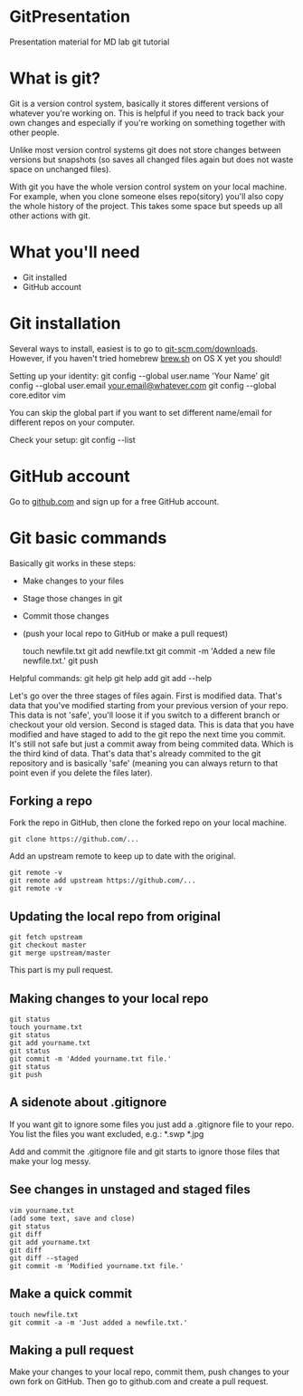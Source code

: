 # GitPresentation
Presentation material for MD lab git tutorial

# What is git?

Git is a version control system, basically it stores different versions of whatever you're working on. This is helpful if you need to track back your own changes and especially if you're working on something together with other people. 

Unlike most version control systems git does not store changes between versions but snapshots (so saves all changed files again but does not waste space on unchanged files). 

With git you have the whole version control system on your local machine. For example, when you clone someone elses repo(sitory) you'll also copy the whole history of the project. This takes some space but speeds up all other actions with git. 

# What you'll need
-   Git installed
-   GitHub account

# Git installation

Several ways to install, easiest is to go to [git-scm.com/downloads](git-scm.com/downloads). However, if you haven't tried homebrew [brew.sh](brew.sh) on OS X yet you should! 

Setting up your identity:
    git config --global user.name 'Your Name'
    git config --global user.email your.email@whatever.com
    git config --global core.editor vim

You can skip the global part if you want to set different name/email for different repos on your computer. 

Check your setup:
    git config --list

# GitHub account

Go to [github.com](github.com) and sign up for a free GitHub account. 

# Git basic commands

Basically git works in these steps:
-   Make changes to your files
-   Stage those changes in git
-   Commit those changes
-   (push your local repo to GitHub or make a pull request)

    touch newfile.txt
    git add newfile.txt
    git commit -m 'Added a new file newfile.txt.'
    git push 


Helpful commands:
    git help
    git help add
    git add --help


Let's go over the three stages of files again. First is modified data. That's data that you've modified starting from your previous version of your repo. This data is not 'safe', you'll loose it if you switch to a different branch or checkout your old version. Second is staged data. This is data that you have modified and have staged to add to the git repo the next time you commit. It's still not safe but just a commit away from being commited data. Which is the third kind of data. That's data that's already commited to the git repository and is basically 'safe' (meaning you can always return to that point even if you delete the files later). 

## Forking a repo

Fork the repo in GitHub, then clone the forked repo on your local machine. 

    git clone https://github.com/...

Add an upstream remote to keep up to date with the original.

    git remote -v 
    git remote add upstream https://github.com/...
    git remote -v

## Updating the local repo from original

    git fetch upstream
    git checkout master
    git merge upstream/master

This part is my pull request.

## Making changes to your local repo

    git status
    touch yourname.txt
    git status
    git add yourname.txt
    git status
    git commit -m 'Added yourname.txt file.'
    git status
    git push

## A sidenote about .gitignore

If you want git to ignore some files you just add a .gitignore file to your repo. You list the files you want excluded, e.g.:
    *.swp
    *.jpg

Add and commit the .gitignore file and git starts to ignore those files that make your log messy. 

## See changes in unstaged and staged files 

    vim yourname.txt
    (add some text, save and close)
    git status
    git diff 
    git add yourname.txt
    git diff
    git diff --staged
    git commit -m 'Modified yourname.txt file.'

## Make a quick commit 

    touch newfile.txt
    git commit -a -m 'Just added a newfile.txt.'

## Making a pull request

Make your changes to your local repo, commit them, push changes to your own fork on GitHub. Then go to github.com and create a pull request. 
